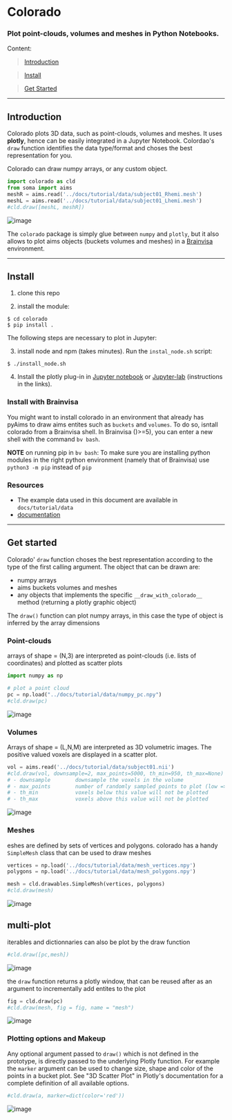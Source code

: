# Colorado
### Plot point-clouds, volumes and meshes in Python Notebooks.

Content:
> [Introduction](#intro)

> [Install](#install)

> [Get Started](#getstarted)

---

<a id="intro"></a>
## Introduction

Colorado plots 3D data, such as point-clouds, volumes and meshes. It uses __plotly__, hence can be easily integrated in a Jupyter Notebook.
Colordao's `draw` function identifies the data type/format and choses the best representation for you.

Colorado can draw numpy arrays, or any custom object. 


```python
import colorado as cld
from soma import aims
meshR = aims.read('../docs/tutorial/data/subject01_Rhemi.mesh')
meshL = aims.read('../docs/tutorial/data/subject01_Lhemi.mesh')
#cld.draw([meshL, meshR])
```

![image](../docs/tutorial/markdown/readme/Readme_files/brain.jpg)

The `colorado` package is simply glue between `numpy` and `plotly`, but it also allows to plot aims objects (buckets volumes and meshes) in a [Brainvisa](https://brainvisa.info/web/) environment.

---

<a id="install"></a>
## Install
1. clone this repo

2. install the module:

```{bash}
$ cd colorado
$ pip install .
```

The following steps are necessary to plot in Jupyter:

3. install node and npm (takes minutes). Run the `instal_node.sh` script:
```
$ ./install_node.sh
```

4. Install the plotly plug-in in [Jupyter notebook](https://plotly.com/python/getting-started/#jupyter-notebook-support) or [Jupyter-lab](https://plotly.com/python/getting-started/#jupyterlab-support) (instructions in the links).

### Install with Brainvisa
You might want to install colorado in an environment that already has pyAims to draw aims entites such as `buckets` and `volumes`.
To do so, isntall colorado from a Brainvisa shell. In Brainvisa ()>=5), you can enter a new shell with the command `bv bash`.

**NOTE** on running pip in `bv bash`:
    To make sure you are installing python modules in the right python environment (namely that of Brainvisa) use `python3 -m pip` instead of `pip`




### Resources
* The example data used in this document are available in `docs/tutorial/data`
* [documentation](https://neurospin.github.io/colorado/build/html/colorado.html#module-colorado)

---

<a id="intro"></a>
## Get started
Colorado' `draw` function choses the best representation according to the type of the first calling argument.
The object that can be drawn are:
- numpy arrays
- aims buckets volumes and meshes
- any objects that implements the specific `__draw_with_colorado__` method (returning a plotly graphic object)

The `draw()` function can plot numpy arrays, in this case the type of object is inferred by the array dimensions

### Point-clouds
arrays of shape = (N,3) are interpreted as point-clouds (i.e. lists of coordinates) and plotted as scatter plots


```python
import numpy as np

# plot a point cloud
pc = np.load("../docs/tutorial/data/numpy_pc.npy")
#cld.draw(pc)
```

![image](../docs/tutorial/markdown/readme/Readme_files/point_cloud.png)

### Volumes
Arrays of shape = (L,N,M) are interpreted as 3D volumetric images.
The positive valued voxels are displayed in a scatter plot.


```python
vol = aims.read('../docs/tutorial/data/subject01.nii')
#cld.draw(vol, downsample=2, max_points=5000, th_min=950, th_max=None)
# - downsample        downsample the voxels in the volume
# - max_points        number of randomly sampled points to plot (low => fast)
# - th_min            voxels below this value will not be plotted
# - th_max            voxels above this value will not be plotted
```

![image](../docs/tutorial/markdown/readme/Readme_files/volume.png)

### Meshes
eshes are defined by sets of vertices and polygons.
colorado has a handy `SimpleMesh` class that can be used to draw meshes


```python
vertices = np.load('../docs/tutorial/data/mesh_vertices.npy')
polygons = np.load('../docs/tutorial/data/mesh_polygons.npy')

mesh = cld.drawables.SimpleMesh(vertices, polygons)
#cld.draw(mesh)
```

![image](../docs/tutorial/markdown/readme/Readme_files/mesh.png)

## multi-plot
iterables and dictionnaries can also be plot by the draw function


```python
#cld.draw([pc,mesh])
```

![image](../docs/tutorial/markdown/readme/Readme_files/two.png)

the `draw` function returns a plotly window, that can be reused after as an argument to incrementally add entites to the plot


```python
fig = cld.draw(pc)
#cld.draw(mesh, fig = fig, name = "mesh")
```

![image](../docs/tutorial/markdown/readme/Readme_files/two.png)

### Plotting options and Makeup

Any optional argument passed to `draw()` which is not defined in the prototype, is directly passed to the underlying Plotly function.
For example the `marker` argument can be used to change size, shape and color of the points in a bucket plot.
See "3D Scatter Plot" in Plotly's documentation for a complete definition of all available options.


```python
#cld.draw(a, marker=dict(color='red'))
```

![image](../docs/tutorial/markdown/readme/Readme_files/red.png)
